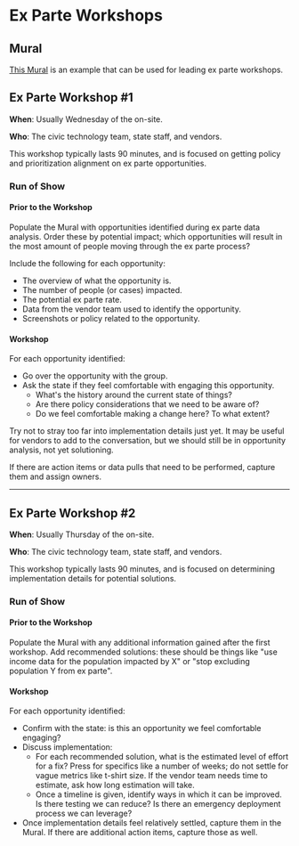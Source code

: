 # Ex Parte Workshops

## Mural

[This Mural](https://app.mural.co/t/usdigitalservice0135/m/usdigitalservice0135/1697052260795/8133186e9260f2f649f275b61dc469b7a4a37a48?sender=u46dc9256beb1576a38081536) is an example that can be used for leading ex parte workshops.

## Ex Parte Workshop #1

**When**: Usually Wednesday of the on-site.

**Who**: The civic technology team, state staff, and vendors.

This workshop typically lasts 90 minutes, and is focused on getting policy and prioritization alignment on ex parte opportunities.

### Run of Show

#### Prior to the Workshop

Populate the Mural with opportunities identified during ex parte data analysis. Order these by potential impact; which opportunities will result in the most amount of people moving through the ex parte process?

Include the following for each opportunity:
  - The overview of what the opportunity is.
  - The number of people (or cases) impacted.
  - The potential ex parte rate.
  - Data from the vendor team used to identify the opportunity.
  - Screenshots or policy related to the opportunity.

#### Workshop

For each opportunity identified:
  - Go over the opportunity with the group.
  - Ask the state if they feel comfortable with engaging this opportunity.
    - What's the history around the current state of things?
    - Are there policy considerations that we need to be aware of?
    - Do we feel comfortable making a change here? To what extent?

Try not to stray too far into implementation details just yet. It may be useful for vendors to add to the conversation, but we should still be in opportunity analysis, not yet solutioning.

If there are action items or data pulls that need to be performed, capture them and assign owners.

---

## Ex Parte Workshop #2

**When**: Usually Thursday of the on-site.

**Who**: The civic technology team, state staff, and vendors.

This workshop typically lasts 90 minutes, and is focused on determining implementation details for potential solutions.

### Run of Show

#### Prior to the Workshop

Populate the Mural with any additional information gained after the first workshop. Add recommended solutions: these should be things like "use income data for the population impacted by X" or "stop excluding population Y from ex parte".

#### Workshop

For each opportunity identified:
  - Confirm with the state: is this an opportunity we feel comfortable engaging?
  - Discuss implementation:
    - For each recommended solution, what is the estimated level of effort for a fix? Press for specifics like a number of weeks; do not settle for vague metrics like t-shirt size. If the vendor team needs time to estimate, ask how long estimation will take.
    - Once a timeline is given, identify ways in which it can be improved. Is there testing we can reduce? Is there an emergency deployment process we can leverage?
  - Once implementation details feel relatively settled, capture them in the Mural. If there are additional action items, capture those as well.
